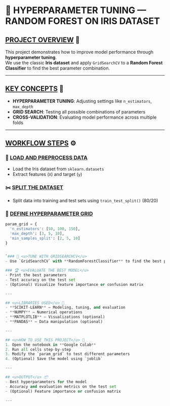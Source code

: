 # 🧠 HYPERPARAMETER TUNING — RANDOM FOREST ON IRIS DATASET

## <u>PROJECT OVERVIEW</u> 📌
This project demonstrates how to improve model performance through **hyperparameter tuning**.  
We use the classic **Iris dataset** and apply `GridSearchCV` to a **Random Forest Classifier** to find the best parameter combination.

---

## <u>KEY CONCEPTS</u> 🔑
- **HYPERPARAMETER TUNING**: Adjusting settings like `n_estimators`, `max_depth`  
- **GRID SEARCH**: Testing all possible combinations of parameters  
- **CROSS-VALIDATION**: Evaluating model performance across multiple folds

---

## <u>WORKFLOW STEPS</u> ⚙️

### 🌱 <u>LOAD AND PREPROCESS DATA</u>
- Load the Iris dataset from `sklearn.datasets`  
- Extract features (`X`) and target (`y`)

### ✂️ <u>SPLIT THE DATASET</u>
- Split data into training and test sets using `train_test_split()` (80/20)

### 🔧 <u>DEFINE HYPERPARAMETER GRID</u>
```python
param_grid = {
  'n_estimators': [50, 100, 150],
  'max_depth': [3, 5, 10],
  'min_samples_split': [2, 5, 10]
}


`### 🧠 <u>TUNE WITH GRIDSEARCHCV</u>
- Use `GridSearchCV` with **RandomForestClassifier** to find the best parameter combination

### 🏆 <u>EVALUATE THE BEST MODEL</u>
- Print the best parameters  
- Test accuracy on the test set  
- (Optional) Visualize feature importance or confusion matrix

---

## <u>LIBRARIES USED</u> 🧪
- **SCIKIT-LEARN** — Modeling, tuning, and evaluation  
- **NUMPY** — Numerical operations  
- **MATPLOTLIB** — Visualizations (optional)  
- **PANDAS** — Data manipulation (optional)

---

## <u>HOW TO USE THIS PROJECT</u> 🚀
1. Open the notebook in **Google Colab**  
2. Run all cells step-by-step  
3. Modify the `param_grid` to test different parameters  
4. (Optional) Save the model using `joblib`

---

## <u>OUTPUT</u> 📦
- Best hyperparameters for the model  
- Accuracy and evaluation metrics on the test set  
- (Optional) Feature importance or confusion matrix

---
